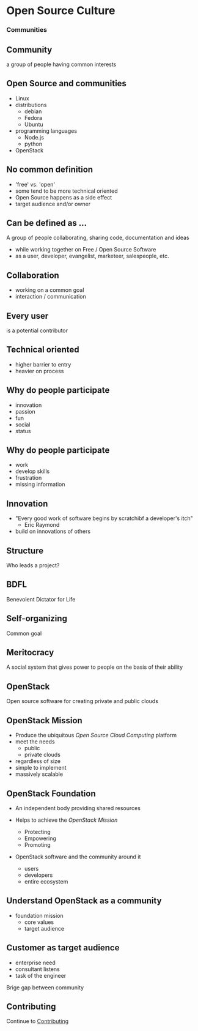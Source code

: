# Open Source Culture

### Communities


## Community
a group of people having common interests


## Open Source and communities

  * Linux
  * distributions
    * debian
    * Fedora
    * Ubuntu
  * programming languages
    * Node.js
    * python
  * OpenStack


## No common definition

  * 'free' vs. 'open'
  * some tend to be more technical oriented
  * Open Source happens as a side effect
  * target audience and/or owner


## Can be defined as ...
A group of people collaborating, sharing code, documentation and ideas

  * while working together on Free / Open Source Software
  * as a user, developer, evangelist, marketeer, salespeople, etc.


## Collaboration

  * working on a common goal
  * interaction / communication


## Every user
is a potential contributor


## Technical oriented

  * higher barrier to entry
  * heavier on process


## Why do people participate

  * innovation
  * passion
  * fun
  * social
  * status


## Why do people participate

  * work
  * develop skills
  * frustration
  * missing information


## Innovation

  * "Every good work of software begins by scratchibf a developer's itch"
    - Eric Raymond
  * build on innovations of others


## Structure
Who leads a project?


## BDFL
Benevolent Dictator for Life


## Self-organizing
Common goal


## Meritocracy
A social system that gives power to people on the basis of their ability


## OpenStack
Open source software for creating private and public clouds


## OpenStack Mission

  * Produce the ubiquitous
    _Open Source Cloud Computing_ platform
  * meet the needs
    * public
    * private clouds
  * regardless of size
  * simple to implement
  * massively scalable


## OpenStack Foundation

  * An independent body providing shared resources
  * Helps to achieve the _OpenStack Mission_
    * Protecting
    * Empowering
    * Promoting

  * OpenStack software and the community around it
    * users
    * developers
    * entire ecosystem


## Understand OpenStack as a community

  * foundation mission
    * core values
    * target audience


## Customer as target audience

  * enterprise need
  * consultant listens
  * task of the engineer

Brige gap between community


## Contributing
Continue to [Contributing](./04-contributing.html)

